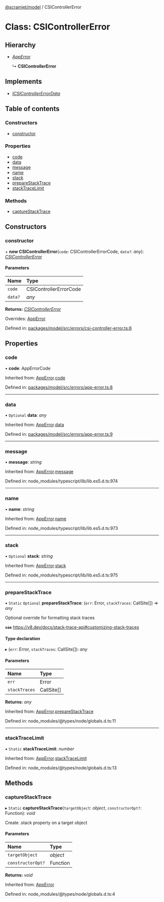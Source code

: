 [@scramjet/model](../README.md) / CSIControllerError

# Class: CSIControllerError

## Hierarchy

- [*AppError*](apperror.md)

  ↳ **CSIControllerError**

## Implements

- [*ICSIControllerErrorData*](../README.md#icsicontrollererrordata)

## Table of contents

### Constructors

- [constructor](csicontrollererror.md#constructor)

### Properties

- [code](csicontrollererror.md#code)
- [data](csicontrollererror.md#data)
- [message](csicontrollererror.md#message)
- [name](csicontrollererror.md#name)
- [stack](csicontrollererror.md#stack)
- [prepareStackTrace](csicontrollererror.md#preparestacktrace)
- [stackTraceLimit](csicontrollererror.md#stacktracelimit)

### Methods

- [captureStackTrace](csicontrollererror.md#capturestacktrace)

## Constructors

### constructor

\+ **new CSIControllerError**(`code`: CSIControllerErrorCode, `data?`: *any*): [*CSIControllerError*](csicontrollererror.md)

#### Parameters

| Name | Type |
| :------ | :------ |
| `code` | CSIControllerErrorCode |
| `data?` | *any* |

**Returns:** [*CSIControllerError*](csicontrollererror.md)

Overrides: [AppError](apperror.md)

Defined in: [packages/model/src/errors/csi-controller-error.ts:6](https://github.com/scramjetorg/transform-hub/blob/8f44413a/packages/model/src/errors/csi-controller-error.ts#L6)

## Properties

### code

• **code**: AppErrorCode

Inherited from: [AppError](apperror.md).[code](apperror.md#code)

Defined in: [packages/model/src/errors/app-error.ts:8](https://github.com/scramjetorg/transform-hub/blob/8f44413a/packages/model/src/errors/app-error.ts#L8)

___

### data

• `Optional` **data**: *any*

Inherited from: [AppError](apperror.md).[data](apperror.md#data)

Defined in: [packages/model/src/errors/app-error.ts:9](https://github.com/scramjetorg/transform-hub/blob/8f44413a/packages/model/src/errors/app-error.ts#L9)

___

### message

• **message**: *string*

Inherited from: [AppError](apperror.md).[message](apperror.md#message)

Defined in: node_modules/typescript/lib/lib.es5.d.ts:974

___

### name

• **name**: *string*

Inherited from: [AppError](apperror.md).[name](apperror.md#name)

Defined in: node_modules/typescript/lib/lib.es5.d.ts:973

___

### stack

• `Optional` **stack**: *string*

Inherited from: [AppError](apperror.md).[stack](apperror.md#stack)

Defined in: node_modules/typescript/lib/lib.es5.d.ts:975

___

### prepareStackTrace

▪ `Static` `Optional` **prepareStackTrace**: (`err`: Error, `stackTraces`: CallSite[]) => *any*

Optional override for formatting stack traces

**`see`** https://v8.dev/docs/stack-trace-api#customizing-stack-traces

#### Type declaration

▸ (`err`: Error, `stackTraces`: CallSite[]): *any*

#### Parameters

| Name | Type |
| :------ | :------ |
| `err` | Error |
| `stackTraces` | CallSite[] |

**Returns:** *any*

Inherited from: [AppError](apperror.md).[prepareStackTrace](apperror.md#preparestacktrace)

Defined in: node_modules/@types/node/globals.d.ts:11

___

### stackTraceLimit

▪ `Static` **stackTraceLimit**: *number*

Inherited from: [AppError](apperror.md).[stackTraceLimit](apperror.md#stacktracelimit)

Defined in: node_modules/@types/node/globals.d.ts:13

## Methods

### captureStackTrace

▸ `Static` **captureStackTrace**(`targetObject`: *object*, `constructorOpt?`: Function): *void*

Create .stack property on a target object

#### Parameters

| Name | Type |
| :------ | :------ |
| `targetObject` | *object* |
| `constructorOpt?` | Function |

**Returns:** *void*

Inherited from: [AppError](apperror.md)

Defined in: node_modules/@types/node/globals.d.ts:4
